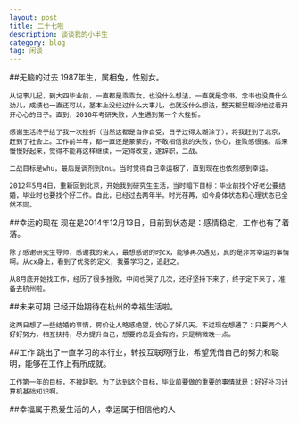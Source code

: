 ```yaml
---
layout: post
title: 二十七啦
description: 谈谈我的小半生
category: blog
tag: 闲谈
---
```

##无脑的过去
	1987年生，属相兔，性别女。

	从记事儿起，到大四毕业前，一直都是乖乖女，也没什么想法，一直就是念书。念书也没费什么劲儿，成绩也一直还可以，基本上没经过什么大事儿，也就没什么想法，整天糊里糊涂地过着开开心心的日子。直到，2010年考研失败，人生遇到第一个大挫折。

	感谢生活终于给了我一次挫折（当然这都是自作自受，日子过得太糊涂了），将我赶到了北京，赶到了社会上。工作前半年，都一直还是蒙蒙的，不敢相信我的失败，伤心，挫败感很强。后来慢慢好起来，觉得不能再这样继续，一定得改变，遂辞职，二战。

	二战目标是whu，最后是调剂到bnu。当时觉得自己幸运极了，直到现在也依然感到幸运。

	2012年5月4日，重新回到北京，开始我到研究生生活，当时暗下目标：毕业前找个好老公要结婚，毕业时也要找个好工作。自此，已经过去两年半。时光荏苒，如今身体状态和心理状态已全然不同。

##幸运的现在
	现在是2014年12月13日，目前到状态是：感情稳定，工作也有了着落。

	除了感谢研究生导师，感谢我的亲人，最想感谢的时cx，能够再次遇见，真的是非常幸运的事情啊。从cx身上，看到了优秀的定义，我要学习之，追赶之。

	从8月底开始找工作，经历了很多挫败，中间也哭了几次，还好坚持下来了，终于定下来了，准备去杭州啦。

##未来可期
	已经开始期待在杭州的幸福生活啦。

	这两日想了一些结婚的事情，房价让人略感绝望，忧心了好几天。不过现在想通了：只要两个人好好努力，相互扶持，尽力提升自己，想要的总是会有的，只是稍微晚一点。

##工作
	跳出了一直学习的本行业，转投互联网行业，希望凭借自己的努力和聪明，能够在工作上有所成就。

	工作第一年的目标，不被辞职。为了达到这个目标，毕业前要做的重要的事情就是：好好补习计算机基础知识啊。

##幸福属于热爱生活的人，幸运属于相信他的人












